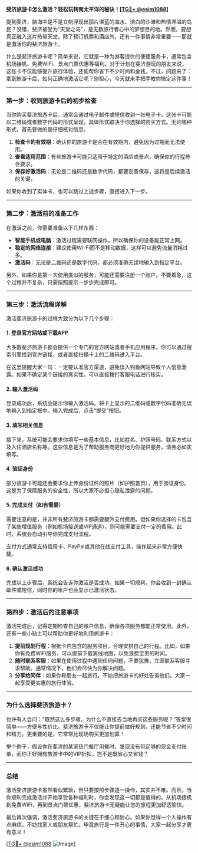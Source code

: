 **斐济旅游卡怎么激活？轻松玩转南太平洋的秘诀！[[TG💪+ @esim1088](https://t.me/s/esim1088)]**

提到斐济，脑海中是不是立刻浮现出那片湛蓝的海水、洁白的沙滩和热情洋溢的岛民？没错，斐济被誉为“天堂之岛”，是无数旅行者心中的梦想目的地。然而，要想真正融入这片热带天堂，除了预订机票和酒店外，还有一件事情非常重要——那就是激活你的斐济旅游卡。

什么是斐济旅游卡呢？简单来说，它就是一种为游客提供的便捷服务卡，通常包含机场接机、免费WiFi、景点门票优惠等福利。对于计划在斐济游玩的朋友来说，这张卡不仅能够提升旅行体验，还能帮你省下不少时间和金钱。不过，问题来了：拿到旅游卡后，如何正确地激活它呢？别担心，今天就来手把手教你搞定这件事！

---

### **第一步：收到旅游卡后的初步检查**
当你购买斐济旅游卡后，通常会通过电子邮件或短信收到一张电子卡。这张卡可能以二维码或者数字代码的形式呈现，具体形式取决于你选择的购买方式。无论哪种形式，首先要做的是仔细核对信息。

1. **检查卡的有效期**：确认你的旅游卡是否在有效期内，避免因为过期而无法使用。
2. **查看适用范围**：有些旅游卡可能只适用于特定的酒店或景点，确保你的行程符合要求。
3. **保存好激活码**：无论是二维码还是数字代码，都要妥善保存，这将是后续激活的关键。

如果你收到了实体卡，也可以跳过上述步骤，直接进入下一步。

---

### **第二步：激活前的准备工作**
在激活之前，你需要准备以下几样东西：
- **智能手机或电脑**：激活过程需要联网操作，所以确保你的设备能正常上网。
- **稳定的网络连接**：建议使用Wi-Fi而不是移动数据，这样可以避免流量消耗过多。
- **激活码**：无论是二维码还是数字代码，都必须准确无误地输入到指定平台。

另外，如果你是第一次使用类似的服务，可能还需要注册一个账户。不要着急，这个过程并不复杂，只需按照提示一步步完成即可。

---

### **第三步：激活流程详解**
激活斐济旅游卡的过程大致分为以下几个步骤：

#### **1. 登录官方网站或下载APP**
大多数斐济旅游卡都会提供一个专门的官方网站或者手机应用程序。你可以通过搜索引擎找到官方链接，或者直接扫描卡上的二维码进入平台。

在这里提醒大家一句：一定要认准官方渠道，避免误入钓鱼网站导致个人信息泄露。如果不确定某个链接的真实性，可以直接拨打客服电话进行核实。

#### **2. 输入激活码**
登录成功后，系统会提示你输入激活码。将卡上显示的二维码或数字代码准确无误地输入到指定框中。输入完成后，点击“提交”按钮。

#### **3. 填写相关信息**
接下来，系统可能会要求你填写一些基本信息，比如姓名、护照号码、联系方式以及入住酒店名称等。这些信息是为了帮助服务商更好地为你提供服务，请务必如实填写。

#### **4. 验证身份**
部分旅游卡可能还会要求你上传身份证件的照片（如护照首页），用于验证身份。这是为了保障服务的安全性，所以大家不必担心隐私泄露的问题。

#### **5. 完成支付（如有需要）**
需要注意的是，并非所有斐济旅游卡都需要额外支付费用。但如果你选择的卡包含了某些增值服务（例如机场接送或VIP通道），则可能需要支付一定的费用。此时，系统会自动引导你完成支付流程。

支付方式通常支持信用卡、PayPal或其他在线支付工具，操作起来非常方便快捷。

#### **6. 确认激活成功**
完成以上步骤后，系统会告诉你激活是否成功。如果一切顺利，你会收到一封确认邮件或短信，同时你的账户也会显示已激活状态。

---

### **第四步：激活后的注意事项**
激活完成后，记得定期检查自己的账户信息，确保各项服务都能正常使用。此外，还有一些小贴士可以帮助你更好地利用旅游卡：

1. **提前规划行程**：根据卡内包含的服务项目，合理安排自己的行程。比如，如果你有免费WiFi服务，可以提前下载离线地图，以免浪费宝贵的时间。
2. **随时联系客服**：如果在使用过程中遇到任何问题，不要犹豫，立即联系客服寻求帮助。通常情况下，他们会尽快为你解决问题。
3. **分享给同伴**：如果你和朋友一起旅行，不妨把旅游卡的好处告诉他们，大家一起享受更实惠的旅行体验。

---

### **为什么选择斐济旅游卡？**
也许有人会问：“既然这么多步骤，为什么不直接去当地再买这些服务呢？”答案很简单——方便与性价比。斐济旅游卡不仅能让你提前做好规划，还能节省不少时间和精力。更重要的是，它常常比现场购买更加划算！

举个例子，假设你在斐济的某家热门餐厅用餐时，发现没有带足够的现金支付账单，而你正好拥有旅游卡中的VIP折扣，岂不是既省心又省钱？

---

### **总结**
激活斐济旅游卡虽然看似繁琐，但只要按照步骤逐一操作，其实并不难。而且，当你顺利完成激活并开始享受各种福利时，你会发现这一切都是值得的。从机场接机到免费WiFi，再到景点门票优惠，斐济旅游卡无疑能让您的旅程更加舒适愉快。

最后再次强调，激活斐济旅游卡的关键在于细心和耐心。如果你觉得一个人操作有点麻烦，不妨找家人或朋友帮忙，毕竟旅行是一件开心的事情，大家一起分享才更有意义！

[[TG💪+ @esim1088](https://t.me/s/esim1088) ![Image](https://i.postimg.cc/4NQfJmqS/Snipaste-2025-05-13-00-14-12.png)]